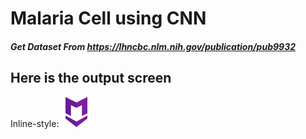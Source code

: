 # Malaria Cell using CNN
##### Get Dataset From https://lhncbc.nlm.nih.gov/publication/pub9932

## Here is the output screen
Inline-style: 
![alt text](https://github.com/adam-p/markdown-here/raw/master/src/common/images/icon48.png "Logo Title Text 1")
